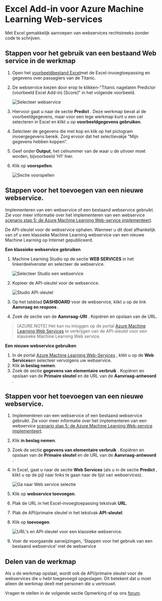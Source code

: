<properties
    pageTitle="Excel-invoegtoepassing voor webservices van Machine Learning | Microsoft Azure"
    description="Het gebruik van Azure Machine Learning webservices rechtstreeks in Excel een code te schrijven."
    services="machine-learning"
    documentationCenter=""
    authors="tedway"
    manager="jhubbard"
    editor="cgronlun"
    tags=""/>

<tags
    ms.service="machine-learning"
    ms.devlang="na"
    ms.topic="article"
    ms.tgt_pltfrm="na"
    ms.workload="data-services"
    ms.date="10/05/2016"
    ms.author="tedway;garye" />

# <a name="excel-add-in-for-azure-machine-learning-web-services"></a>Excel Add-in voor Azure Machine Learning Web-services

Met Excel gemakkelijk aanroepen van webservices rechtstreeks zonder code te schrijven.

## <a name="steps-to-use-an-existing-web-service-in-the-workbook"></a>Stappen voor het gebruik van een bestaand Web service in de werkmap

1. Open het [voorbeeldbestand Excel](http://aka.ms/amlexcel-sample-2)met de Excel-invoegtoepassing en gegevens over passagiers van de Titanic.
2. De webservice kiezen door erop te klikken-"Titanic nagelaten Predictor (voorbeeld Excel Add-in) [Score]" in het volgende voorbeeld.

    ![Selecteer webservice][01]

3. Hiervoor gaat u naar de sectie **Predict** .  Deze werkmap bevat al de voorbeeldgegevens, maar voor een lege werkmap kunt u een cel selecteren in Excel en klikt u op **voorbeeldgegevens gebruiken**.
4. Selecteer de gegevens die met kop en klik op het pictogram invoergegevens bereik.  Zorg ervoor dat het selectievakje "Mijn gegevens hebben koppen".
5. Geef onder **Output**, het celnummer van de waar u de uitvoer moet worden, bijvoorbeeld 'H1' hier.
6. Klik op **voorspellen**.

    ![Sectie voorspellen][02]

## <a name="steps-to-add-a-new-web-service"></a>Stappen voor het toevoegen van een nieuwe webservice.

Implementeren van een webservice of een bestaand webservice gebruikt. Zie voor meer informatie over het implementeren van een webservice [scenario stap 5: de Azure Machine Learning Web-service implementeert](machine-learning-walkthrough-5-publish-web-service.md).

De API-sleutel voor de webservice ophalen. Wanneer u dit doet afhankelijk van of u een klassieke Machine Learning webservice van een nieuwe Machine Learning op Internet gepubliceerd.

**Een klassieke webservice gebruiken** 

1. Machine Learning Studio op de sectie **WEB SERVICES** in het linkerdeelvenster en selecteer de webservice.

    ![Selecteer Studio een webservice][04]

2. Kopieer de API-sleutel voor de webservice.

    ![Studio API-sleutel][05]

3. Op het tabblad **DASHBOARD** voor de webservice, klikt u op de link **Aanvraag en respons** .
4. Zoek de sectie van de **Aanvraag-URI** .  Kopiëren en opslaan van de URL.

>[AZURE.NOTE] Het kan nu inloggen op de portal [Azure Machine Learning Web Services](https://services.azureml.net) te verkrijgen van de API-sleutel voor een klassieke Machine Learning Web service.

**Een nieuwe webservice gebruiken**

1. In de portal [Azure Machine Learning Web-Services](https://services.azureml.net) , klikt u op de **Web Services**en selecteer vervolgens uw webservice. 
2. Klik **in beslag nemen**.
3. Zoek de sectie **gegevens van elementaire verbruik** . Kopiëren en opslaan van de **Primaire sleutel** en de URL van de **Aanvraag-antwoord** .


## <a name="steps-to-add-a-new-web-service"></a>Stappen voor het toevoegen van een nieuwe webservice.

1. Implementeren van een webservice of een bestaand webservice gebruikt. Zie voor meer informatie over het implementeren van een webservice [scenario stap 5: de Azure Machine Learning Web-service implementeert](machine-learning-walkthrough-5-publish-web-service.md).
2. Klik **in beslag nemen**.
3. Zoek de sectie **gegevens van elementaire verbruik** . Kopiëren en opslaan van de **Primaire sleutel** en de URL van de **Aanvraag-antwoord** .
2. In Excel, gaat u naar de sectie **Web Services** (als u in de sectie **Predict** , klikt u op de pijl naar links te gaan naar de lijst van webservices).

    ![Ga naar Web service selectie][03]
    
3. Klik op **webservice toevoegen**.
4. Plak de URL in het Excel-invoegtoepassing tekstvak **URL**.
5. Plak de API/primaire sleutel in het tekstvak **API-sleutel**.
6. Klik op **toevoegen**.

    ![URL's en API-sleutel voor een klassieke webservice.][06]

10. Voer de voorgaande aanwijzingen, 'Stappen voor het gebruik van een bestaand webservice' met de webservice

## <a name="sharing-your-workbook"></a>Delen van de werkmap

Als u de werkmap opslaat, wordt ook de API/primaire sleutel voor de webservices die u hebt toegevoegd opgeslagen. Dit betekent dat u moet alleen de werkmap deelt met personen die u vertrouwt.

Vragen te stellen in de volgende sectie Opmerking of op ons [forum](http://go.microsoft.com/fwlink/?LinkID=403669&clcid=0x409).

[01]: ./media/machine-learning-excel-add-in-for-web-services/image1.png
[02]: ./media/machine-learning-excel-add-in-for-web-services/image2.png
[03]: ./media/machine-learning-excel-add-in-for-web-services/image3.png
[04]: ./media/machine-learning-excel-add-in-for-web-services/image4.png
[05]: ./media/machine-learning-excel-add-in-for-web-services/image5.png
[06]: ./media/machine-learning-excel-add-in-for-web-services/image6.png
